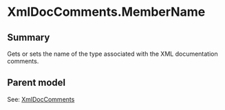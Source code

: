 # XmlDocComments.MemberName

## Summary

Gets or sets the name of the type associated with the XML documentation comments.

## Parent model

See: [XmlDocComments](XmlDocComments.md)